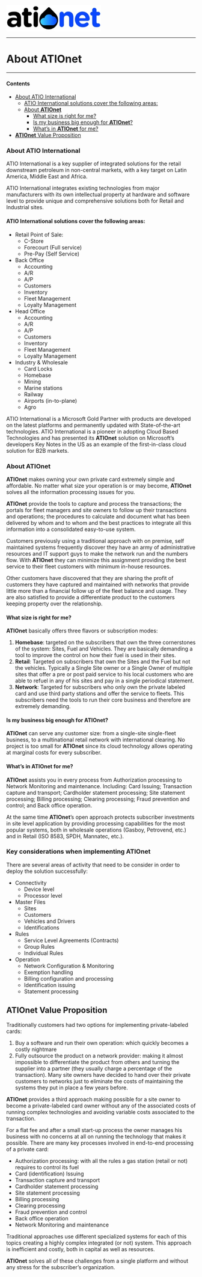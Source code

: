 ![ationetlogo](Content/Images/ATIOnetLogo_250x70.png) 

***

# About **ATIOnet**
***


#### Contents

- [About ATIO International](#about-atio-international)
	- [ATIO International solutions cover the following areas:](#atio-international-solutions-cover-the-following-areas)
	- [About **ATIOnet**](#about-ationet)
		- [What size is right for me?](#what-size-is-right-for-me)
		- [Is my business big enough for **ATIOnet**?](#is-my-business-big-enough-for-ationet)
		- [What’s in **ATIOnet** for me?](#whats-in-ationet-for-me)
- [**ATIOnet** Value Proposition](#ationet-value-proposition)



<!-- Optional Terms & Definition section -->

<!-- Content starts here -->
### About ATIO International

ATIO International is a key supplier of integrated solutions for the retail downstream petroleum in non-central markets, with a key target on Latin America, Middle East and Africa.

ATIO International integrates existing technologies from major manufacturers with its own intellectual property at hardware and software level to provide unique and comprehensive solutions both for Retail and Industrial sites.

#### ATIO International solutions cover the following areas:

- Retail Point of Sale:
	- C-Store
	- Forecourt (Full service)
	- Pre-Pay (Self Service)
- Back Office
	- Accounting
	- A/R
	- A/P
	- Customers
	- Inventory
	- Fleet Management
	- Loyalty Management
- Head Office
	- Accounting
	- A/R
	- A/P
	- Customers
	- Inventory
	- Fleet Management
	- Loyalty Management
- Industry & Wholesale
	- Card Locks
	- Homebase
	- Mining
	- Marine stations
	- Railway
	- Airports (in-to-plane)
	- Agro

ATIO International is a Microsoft Gold Partner with products are developed on the latest platforms and permanently updated with State-of-the-art technologies. 
ATIO International is a pioneer in adopting Cloud Based Technologies and has presented its **ATIOnet** solution on Microsoft’s developers Key Notes in the US as an example of the first-in-class cloud solution for B2B markets.

### About **ATIOnet**
**ATIOnet** makes owning your own private card extremely simple and affordable. No matter what size your operation is or may become, **ATIOnet** solves all the information processing issues for you.

**ATIOnet** provide the tools to capture and process the transactions; the portals for fleet managers and site owners to follow up their transactions and operations; the procedures to calculate and document what has been delivered by whom and to whom and the best practices to integrate all this information into a consolidated easy-to-use system.

Customers previously using a traditional approach with on premise, self maintained systems frequently discover they have an army of administrative resources and IT support guys to make the network run and the numbers flow. With **ATIOnet** they can minimize this assignment providing the best service to their fleet customers with minimum in-house resources.

Other customers have discovered that they are sharing the profit of customers they have captured and maintained with networks that provide little more than a financial follow up of the fleet balance and usage. They are also satisfied to provide a differentiate product to the customers keeping property over the relationship.

#### What size is right for me?

**ATIOnet** basically offers three flavors or subscription modes:

1. **Homebase**: targeted on the subscribers that own the three cornerstones of the system: Sites, Fuel and Vehicles. They are basically demanding a tool to improve the control on how their fuel is used in their sites.
2. **Retail**: Targeted on subscribers that own the Sites and the Fuel but not the vehicles. Typically a Single Site owner or a Single Owner of multiple sites that offer a pre or post paid service to his local customers who are able to refuel in any of his sites and pay in a single periodical statement.
3. **Network**: Targeted for subscribers who only own the private labeled card and use third party stations and offer the service to fleets. This subscribers need the tools to run their core business and therefore are extremely demanding.

#### Is my business big enough for **ATIOnet**?	

**ATIOnet** can serve any customer size: from a single-site single-fleet business, to a multinational retail network with international clearing. No project is too small for **ATIOnet** since its cloud technology allows operating at marginal costs for every subscriber.	

#### What’s in **ATIOnet** for me?

**ATIOnet** assists you in every process from Authorization processing to Network Monitoring and maintenance. Including: Card Issuing; Transaction capture and transport; Cardholder statement processing; Site statement processing; Billing processing; Clearing processing; Fraud prevention and control; and Back office operation.

At the same time **ATIOnet**’s open approach protects subscriber investments in site level application by providing processing capabilities for the most popular systems, both in wholesale operations (Gasboy, Petrovend, etc.) and in Retail (ISO 8583, SPDH, Mannatec, etc.).

### Key considerations when implementing **ATIOnet**

There are several areas of activity that need to be consider in order to deploy the solution successfully:

- Connectivity
	- Device level
	- Processor level
- Master Files
	- Sites
	- Customers
	- Vehicles and Drivers
	- Identifications
- Rules
	- Service Level Agreements (Contracts)
	- Group Rules
	- Individual Rules
- Operation
	- Network Configuration & Monitoring
	- Exemption handling
	- Billing configuration and processing
	- Identification issuing
	- Statement processing

## **ATIOnet** Value Proposition	

Traditionally customers had two options for implementing private-labeled cards: 

1. Buy a software and run their own operation: which quickly becomes a costly nightmare
2. Fully outsource the product on a network provider: making it almost impossible to differentiate the product from others and turning the supplier into a partner (they usually charge a percentage of the transaction).
Many site owners have decided to hand over their private customers to networks just to eliminate the costs of maintaining the systems they put in place a few years before.

**ATIOnet** provides a third approach making possible for a site owner to become a private-labeled card owner without any of the associated costs of running complex technologies and avoiding variable costs associated to the transaction. 

For a flat fee and after a small start-up process the owner manages his business with no concerns at all on running the technology that makes it possible.
There are many key processes involved in end-to-end processing of a private card:

- Authorization processing: with all the rules a gas station (retail or not) requires to control its fuel
- Card (identification) Issuing
- Transaction capture and transport
- Cardholder statement processing
- Site statement processing
- Billing processing
- Clearing processing
- Fraud prevention and control
- Back office operation
- Network Monitoring and maintenance

Traditional approaches use different specialized systems for each of this topics creating a highly complex integrated (or not) system. This approach is inefficient and costly, both in capital as well as resources.

**ATIOnet** solves all of these challenges from a single platform and without any stress for the subscriber’s organization.


